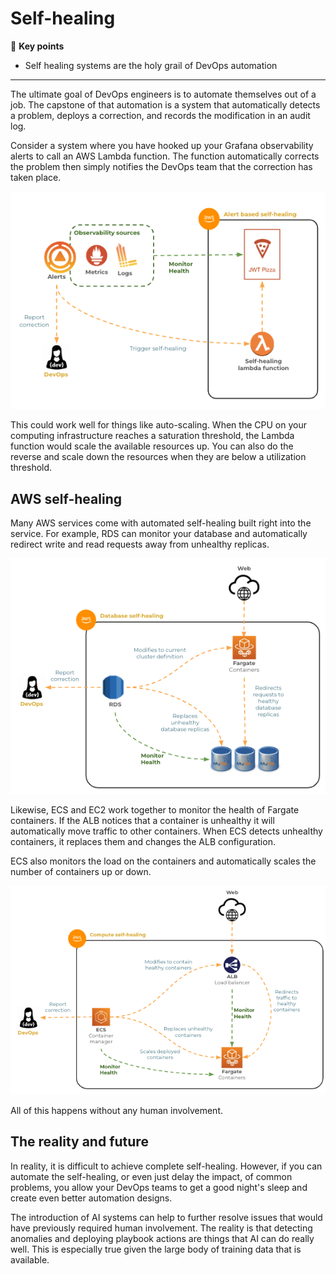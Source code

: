 # Self-healing

🔑 **Key points**

- Self healing systems are the holy grail of DevOps automation

---

The ultimate goal of DevOps engineers is to automate themselves out of a job. The capstone of that automation is a system that automatically detects a problem, deploys a correction, and records the modification in an audit log.

Consider a system where you have hooked up your Grafana observability alerts to call an AWS Lambda function. The function automatically corrects the problem then simply notifies the DevOps team that the correction has taken place.

![Self-healing](selfHealing.png)

This could work well for things like auto-scaling. When the CPU on your computing infrastructure reaches a saturation threshold, the Lambda function would scale the available resources up. You can also do the reverse and scale down the resources when they are below a utilization threshold.

## AWS self-healing

Many AWS services come with automated self-healing built right into the service. For example, RDS can monitor your database and automatically redirect write and read requests away from unhealthy replicas.

![Database self-healing](databaseSelfHealing.png)

Likewise, ECS and EC2 work together to monitor the health of Fargate containers. If the ALB notices that a container is unhealthy it will automatically move traffic to other containers. When ECS detects unhealthy containers, it replaces them and changes the ALB configuration.

ECS also monitors the load on the containers and automatically scales the number of containers up or down.

![EC2 self-healing](ec2SelfHealing.png)

All of this happens without any human involvement.

## The reality and future

In reality, it is difficult to achieve complete self-healing. However, if you can automate the self-healing, or even just delay the impact, of common problems, you allow your DevOps teams to get a good night's sleep and create even better automation designs.

The introduction of AI systems can help to further resolve issues that would have previously required human involvement. The reality is that detecting anomalies and deploying playbook actions are things that AI can do really well. This is especially true given the large body of training data that is available.
